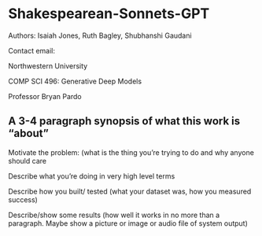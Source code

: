 # Shakespearean-Sonnets-GPT
Authors: Isaiah Jones, Ruth Bagley, Shubhanshi Gaudani

Contact email: 

Northwestern University 

COMP SCI 496: Generative Deep Models

Professor Bryan Pardo

## A 3-4 paragraph synopsis of what this work is “about”
Motivate the problem: (what is the thing you’re trying to do and why anyone should care

Describe what you’re doing in very high level terms

Describe how you built/ tested (what your dataset was, how you measured success)

Describe/show some results (how well it works in no more than a paragraph. Maybe show a picture or image or audio file of system output)
